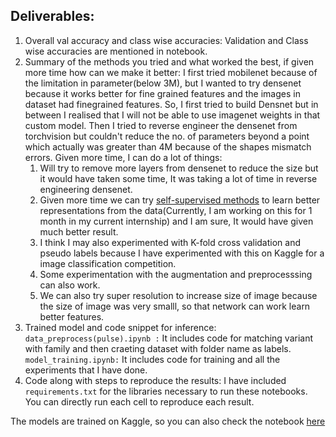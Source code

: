 ## Deliverables:
1. Overall val accuracy and class wise accuracies: Validation and Class wise accuracies are mentioned in notebook.
2. Summary of the methods you tried and what worked the best, if given more time how can we make it better:
  I first tried mobilenet because of the limitation in parameter(below 3M), but I wanted to try densenet because it works better for fine grained features and the images in dataset had finegrained features. So, I first tried to build Densnet but in between I realised that I will not be able to use imagenet weights in that custom model. Then I tried to reverse engineer the densenet from torchvision but couldn't reduce the no. of parameters beyond a point which actually was greater than 4M because of the shapes mismatch errors.
    Given more time, I can do a lot of things:
    1. Will try to remove more layers from densenet to reduce the size but it would have taken some time, It was taking a lot of time in reverse engineering densenet.
    2. Given more time we can try [self-supervised methods](https://lilianweng.github.io/lil-log/2019/11/10/self-supervised-learning.html) to learn better representations from the data(Currently, I am working on this for 1 month in my current internship) and I am sure, It would have given much better result.
    3. I think I may also experimented with K-fold cross validation and pseudo labels because I have experimented with this on Kaggle for a image classification competition.
    4. Some experimentation with the augmentation and preprocesssing can also work.
    5. We can also try super resolution to increase size of image because the size of image was very smalll, so that network can work learn better features.
3. Trained model and code snippet for inference:
    ```data_preprocess(pulse).ipynb :```  It includes code for matching variant with family and then craeting dataset with folder name as labels.
    ```model_training.ipynb:``` It includes code for training and all the experiments that I have done.
4. Code along with steps to reproduce the results: I have included ```requirements.txt``` for the libraries necessary to run these notebooks. You can directly run each cell to reproduce each result.

The models are trained on Kaggle, so you can also check the notebook [here](https://www.kaggle.com/adityakumar01/kernel5fcffdd867?scriptVersionId=39385725)
  
